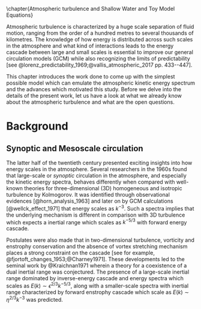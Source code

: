 \chapter{Atmospheric turbulence and Shallow Water and Toy Model Equations}

Atmospheric turbulence is characterized by a huge scale separation of fluid motion,
ranging from the order of a hundred metres to several thousands of kilometres.
The knowledge of how energy is distributed across such scales in the atmosphere and what
kind of interactions leads to the energy cascade between large and small scales is
essential to improve our general circulation models (GCM) while also recognizing the
limits of predictability [see @lorenz_predictability_1969;@vallis_atmospheric_2017
pp. 433--447].

This chapter introduces the work done to come up with the simplest possible model which
can emulate the atmospheric kinetic energy spectrum and the advances which motivated
this study. Before we delve into the details of the present work, let us have a look at
what we already know about the atmospheric turbulence and what are the open questions.

# Background

## Synoptic and Mesoscale circulation

The latter half of the twentieth century presented exciting insights into how energy
scales in the atmosphere. Several researchers in the 1960s found that large-scale or
*synoptic* circulation in the atmosphere, and especially the kinetic energy spectra,
behaves differently when compared with well-known theories for three-dimensional (3D)
homogeneous and isotropic turbulence by Kolmogorov. It was identified through
observational evidences [@horn_analysis_1963] and later on by GCM
calculations [@wellck_effect_1971] that energy scales as $k^{-3}$. Such a spectra
implies that the underlying mechanism is different in comparison with 3D turbulence
which expects a inertial range which scales as $k^{-5/3}$ with forward energy cascade.

Postulates were also made that in two-dimensional turbulence, vorticity and enstrophy
conservation and the absence of vortex stretching mechanism places a strong constraint
on the cascade [see for example, @fjortoft_changes_1953;@Charney1971].
These developments led to the seminal work by @Kraichnan1971 wherein a theory
for a coexistence of a dual inertial range was conjectured. The presence of a
large-scale inertial range dominated by inverse-energy cascade and energy spectra which
scales as $E(k) \sim \epsilon^{2/3} k^{-5/3}$, along with a smaller-scale
spectra with inertial range characterized by forward enstrophy cascade which scale as
$E(k) \sim \eta^{2/3} k^{-3}$ was predicted.
